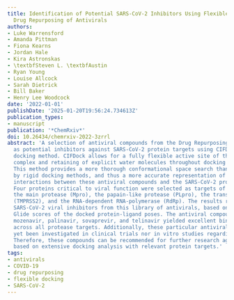 ```yaml
---
title: Identification of Potential SARS-CoV-2 Inhibitors Using Flexible Docking Based
  Drug Repurposing of Antivirals
authors:
- Luke Warrensford
- Amanda Pittman
- Fiona Kearns
- Jordan Hale
- Kira Astronskas
- \textbfSteven L. \textbfAustin
- Ryan Young
- Louise Allcock
- Sarah Dietrick
- Bill Baker
- Henry Lee Woodcock
date: '2022-01-01'
publishDate: '2025-01-20T19:56:24.734613Z'
publication_types:
- manuscript
publication: '*ChemRxiv*'
doi: 10.26434/chemrxiv-2022-3zrrl
abstract: 'A selection of antiviral compounds from the Drug Repurposing Hub were screened
  as potential inhibitors against SARS-CoV-2 protein targets using CIFDock, a flexible
  docking method. CIFDock allows for a fully flexible active site of the protein-ligand
  complex and retaining of explicit water molecules throughout docking simulations.
  This method provides a more thorough conformational space search than is attainable
  by rigid docking methods, and thus a more accurate representation of the binding
  interactions between these antiviral compounds and the SARS-CoV-2 protein targets.
  Four proteins critical to viral function were selected as targets of the study:
  the main protease (Mpro), the papain-like protease (PLpro), the transmembrane protease
  (TMPRSS2), and the RNA-dependent RNA-polymerase (RdRp). The results reveal potential
  SARS-CoV-2 viral inhibitors from this library of antivirals, based on favorable
  Glide scores of the docked protein-ligand poses. The antiviral compounds brecanavir,
  mozenavir, palinavir, sovaprevir, and telinavir yielded excellent binding scores
  across all protease targets. Additionally, these particular antivirals have not
  yet been investigated in clinical trials nor in vitro studies regarding COVID-19.
  Therefore, these compounds can be recommended for further research against SARS-CoV-2,
  based on extensive docking analysis with relevant protein targets.'
tags:
- antivirals
- COVID-19
- drug repurposing
- flexible docking
- SARS-CoV-2
---
```

